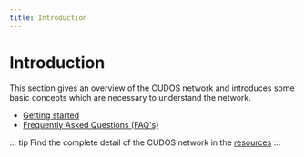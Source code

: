 ```yaml
---
title: Introduction
---
```


# Introduction

This section gives an overview of the CUDOS network and introduces some basic concepts which are necessary to understand the network.

- [Getting started](/introduction/getting-started/)
- [Frequently Asked Questions (FAQ's)](/introduction/faqs/)

::: tip
Find the complete detail of the CUDOS network in the [resources](/introduction/getting-started/#resources)
:::